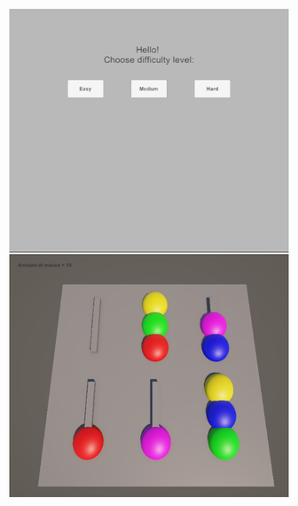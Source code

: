 ![alt text](https://github.com/Anonymous22331/TowerGame/blob/main/GameScreen1.png?raw=true)
![alt text](https://github.com/Anonymous22331/TowerGame/blob/main/GameScreen2.png?raw=true)

